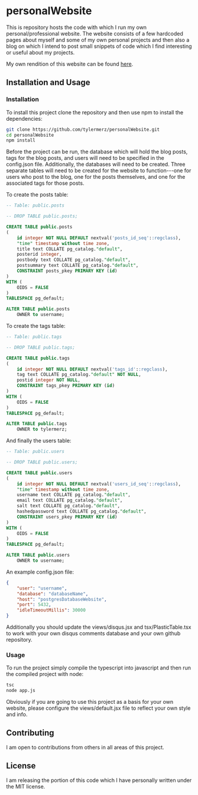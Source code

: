 # personalWebsite
This is repository hosts the code with which I run my own personal/professional website. The website consists of a few hardcoded pages about myself and some of my own personal projects and then also a blog on which I intend to post small snippets of code which I find interesting or useful about my projects.  

My own rendition of this website can be found [here](http://tylermerz.com).

## Installation and Usage
### Installation
To install this project clone the repository and then use npm to install the dependencies:
```bash
git clone https://github.com/tylermerz/personalWebsite.git
cd personalWebsite
npm install
```

Before the project can be run, the database which will hold the blog posts, tags for the blog posts, and users will need to be specified in the config.json file. Additionally, the databases will need to be created. Three separate tables will need to be created for the website to function---one for users who post to the blog, one for the posts themselves, and one for the associated tags for those posts.

To create the posts table:
```sql
-- Table: public.posts

-- DROP TABLE public.posts;

CREATE TABLE public.posts
(
    id integer NOT NULL DEFAULT nextval('posts_id_seq'::regclass),
    "time" timestamp without time zone,
    title text COLLATE pg_catalog."default",
    posterid integer,
    postbody text COLLATE pg_catalog."default",
    postsummary text COLLATE pg_catalog."default",
    CONSTRAINT posts_pkey PRIMARY KEY (id)
)
WITH (
    OIDS = FALSE
)
TABLESPACE pg_default;

ALTER TABLE public.posts
    OWNER to username;
```

To create the tags table:
```sql
-- Table: public.tags

-- DROP TABLE public.tags;

CREATE TABLE public.tags
(
    id integer NOT NULL DEFAULT nextval('tags_id'::regclass),
    tag text COLLATE pg_catalog."default" NOT NULL,
    postid integer NOT NULL,
    CONSTRAINT tags_pkey PRIMARY KEY (id)
)
WITH (
    OIDS = FALSE
)
TABLESPACE pg_default;

ALTER TABLE public.tags
    OWNER to tylermerz;
```

And finally the users table:
```sql
-- Table: public.users

-- DROP TABLE public.users;

CREATE TABLE public.users
(
    id integer NOT NULL DEFAULT nextval('users_id_seq'::regclass),
    "time" timestamp without time zone,
    username text COLLATE pg_catalog."default",
    email text COLLATE pg_catalog."default",
    salt text COLLATE pg_catalog."default",
    hashedpassword text COLLATE pg_catalog."default",
    CONSTRAINT users_pkey PRIMARY KEY (id)
)
WITH (
    OIDS = FALSE
)
TABLESPACE pg_default;

ALTER TABLE public.users
    OWNER to username;
```

An example config.json file:
```json
{
    "user": "username",
    "database": "databaseName",
    "host": "postgresDatabaseWebsite",
    "port": 5432,
    "idleTimeoutMillis": 30000
}
```

Additionally you should update the views/disqus.jsx and tsx/PlasticTable.tsx to work with your own disqus comments database and your own github repository.

### Usage
To run the project simply compile the typescript into javascript and then run the compiled project with node:
```bash
tsc
node app.js
```

Obviously if you are going to use this project as a basis for your own website, please configure the views/default.jsx file to reflect your own style and info.

## Contributing
I am open to contributions from others in all areas of this project.

## License
I am releasing the portion of this code which I have personally written under the MIT license.